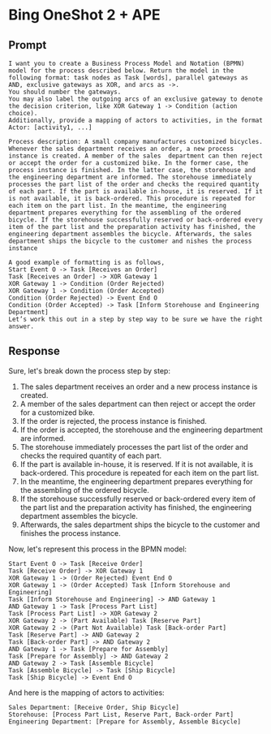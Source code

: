 # Bing OneShot 2 + APE

## Prompt 

    I want you to create a Business Process Model and Notation (BPMN) model for the process described below. Return the model in the following format: task nodes as Task [words], parallel gateways as AND, exclusive gateways as XOR, and arcs as ->.
    You should number the gateways. 
    You may also label the outgoing arcs of an exclusive gateway to denote the decision criterion, like XOR Gateway 1 -> Condition (action choice). 
    Additionally, provide a mapping of actors to activities, in the format Actor: [activity1, ...]

    Process description: A small company manufactures customized bicycles. Whenever the sales department receives an order, a new process instance is created. A member of the sales  department can then reject or accept the order for a customized bike. In the former case, the process instance is finished. In the latter case, the storehouse and the engineering department are informed. The storehouse immediately processes the part list of the order and checks the required quantity of each part. If the part is available in-house, it is reserved. If it is not available, it is back-ordered. This procedure is repeated for each item on the part list. In the meantime, the engineering department prepares everything for the assembling of the ordered bicycle. If the storehouse successfully reserved or back-ordered every item of the part list and the preparation activity has finished, the engineering department assembles the bicycle. Afterwards, the sales department ships the bicycle to the customer and nishes the process instance

    A good example of formatting is as follows,
    Start Event O -> Task [Receives an Order]
    Task [Receives an Order] -> XOR Gateway 1
    XOR Gateway 1 -> Condition (Order Rejected)
    XOR Gateway 1 -> Condition (Order Accepted)
    Condition (Order Rejected) -> Event End O
    Condition (Order Accepted) -> Task [Inform Storehouse and Engineering Department]
    Let’s work this out in a step by step way to be sure we have the right answer.

## Response
Sure, let's break down the process step by step:

1. The sales department receives an order and a new process instance is created.
2. A member of the sales department can then reject or accept the order for a customized bike.
3. If the order is rejected, the process instance is finished.
4. If the order is accepted, the storehouse and the engineering department are informed.
5. The storehouse immediately processes the part list of the order and checks the required quantity of each part.
6. If the part is available in-house, it is reserved. If it is not available, it is back-ordered. This procedure is repeated for each item on the part list.
7. In the meantime, the engineering department prepares everything for the assembling of the ordered bicycle.
8. If the storehouse successfully reserved or back-ordered every item of the part list and the preparation activity has finished, the engineering department assembles the bicycle.
9. Afterwards, the sales department ships the bicycle to the customer and finishes the process instance.

Now, let's represent this process in the BPMN model:

```
Start Event O -> Task [Receive Order]
Task [Receive Order] -> XOR Gateway 1
XOR Gateway 1 -> (Order Rejected) Event End O
XOR Gateway 1 -> (Order Accepted) Task [Inform Storehouse and Engineering]
Task [Inform Storehouse and Engineering] -> AND Gateway 1
AND Gateway 1 -> Task [Process Part List]
Task [Process Part List] -> XOR Gateway 2
XOR Gateway 2 -> (Part Available) Task [Reserve Part]
XOR Gateway 2 -> (Part Not Available) Task [Back-order Part]
Task [Reserve Part] -> AND Gateway 2
Task [Back-order Part] -> AND Gateway 2
AND Gateway 1 -> Task [Prepare for Assembly]
Task [Prepare for Assembly] -> AND Gateway 2
AND Gateway 2 -> Task [Assemble Bicycle]
Task [Assemble Bicycle] -> Task [Ship Bicycle]
Task [Ship Bicycle] -> Event End O
```

And here is the mapping of actors to activities:

```
Sales Department: [Receive Order, Ship Bicycle]
Storehouse: [Process Part List, Reserve Part, Back-order Part]
Engineering Department: [Prepare for Assembly, Assemble Bicycle]
```